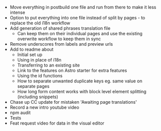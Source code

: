 - Move everything in postbuild one file and run from there to make it less intense
- Option to put everything into one file instead of split by pages - to replace the old i18n workflow
- Add generation of shared phrases translation file
  - Can keep them on their individual pages and use the existing overwrite workflow to keep them in sync
- Remove underscores from labels and preview urls
- Add to readme about
  - Initial set up
  - Using in place of i18n
  - Transferring to an existing site
  - Link to the features on Astro starter for extra features
  - Using the id functions
  - How to separate unwanted duplicate keys eg. same value on separate pages
  - How long form content works with block level element splitting (including snippets)
- Chase up CC update for mistaken 'Awaiting page translations'
- Record a new intro youtube video
- npm audit
- Tests
- Feat request video for data in the visual editor
